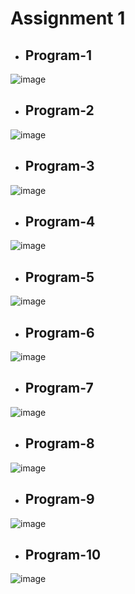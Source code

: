 
# Assignment   1

- ## Program-1
![image](./preveiw_image/prog1.png) 


- ## Program-2
![image](./preveiw_image/prog2.gif) 


- ## Program-3
![image](./preveiw_image/prog3.gif) 


- ## Program-4
![image](./preveiw_image/prog4.gif) 


- ## Program-5
![image](./preveiw_image/prog5.gif) 


- ## Program-6
![image](./preveiw_image/prog6.gif) 


- ## Program-7
![image](./preveiw_image/prog7.gif) 

- ## Program-8
![image](./preveiw_image/prog8.gif)

- ## Program-9
![image](./preveiw_image/prog9.gif)

- ## Program-10
![image](./preveiw_image/prog10.gif)